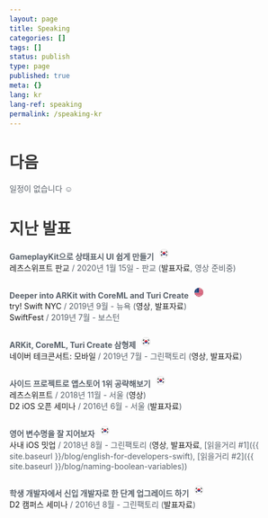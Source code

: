 ```yaml
---
layout: page
title: Speaking
categories: []
tags: []
status: publish
type: page
published: true
meta: {}
lang: kr
lang-ref: speaking
permalink: /speaking-kr
---
```

# 다음

일정이 없습니다 ☺️

# 지난 발표

<strong class="talk-title">GameplayKit으로 상태표시 UI 쉽게 만들기</strong>
<img style="margin-left: 6px; margin-bottom: 3px" src="/assets/language-icons/kr.png" width="16"/>
<br>
[레츠스위프트 판교](https://festa.io/events/803) / 2020년 1월 15일 - 판교 ([발표자료](https://www.slideshare.net/soojinro9/gameplaykit-ui), 영상 준비중)

<strong class="talk-title">Deeper into ARKit with CoreML and Turi Create</strong>
<img style="margin-left: 6px; margin-bottom: 3px" src="/assets/language-icons/us.png" width="16"/>
<br>
[try! Swift NYC](https://www.tryswift.co/events/2019/nyc/) / 2019년 9월 - 뉴욕 ([영상](https://www.youtube.com/watch?v=VBZve4cLH4E), [발표자료](https://www.slideshare.net/soojinro9/deeper-into-arkit-with-coreml-and-turi-create))
<br>
[SwiftFest](https://swiftfest.io) / 2019년 7월 - 보스턴

<strong class="talk-title">ARKit, CoreML, Turi Create 삼형제</strong>
<img style="margin-left: 6px; margin-bottom: 3px" src="/assets/language-icons/kr.png" width="16"/>
<br>
[네이버 테크콘서트: 모바일](http://techcon.naver.com) / 2019년 7월 - 그린팩토리 ([영상](https://tv.naver.com/v/9342810/list/486582), [발표자료](https://www.slideshare.net/NaverEngineering/techcon-2019-mobile-ios41arkit-coreml-turi-create))

<strong class="talk-title">사이드 프로젝트로 앱스토어 1위 공략해보기</strong>
<img style="margin-left: 6px; margin-bottom: 3px" src="/assets/language-icons/kr.png" width="16"/>
<br>
[레츠스위프트](http://letswift.kr/2018/) / 2018년 11월 - 서울 ([영상](https://www.youtube.com/watch?v=_2t24zQvRFs))
<br>
[D2 iOS 오픈 세미나](https://d2.naver.com/news/9814448) / 2016년 6월 - 서울 ([발표자료](https://www.slideshare.net/soojinro9/d2-63435589))

<strong class="talk-title">영어 변수명을 잘 지어보자</strong>
<img style="margin-left: 6px; margin-bottom: 3px" src="/assets/language-icons/kr.png" width="16"/>
<br>
[사내 iOS 밋업](https://recruit.webtoonscorp.com/webtoon/ko/job/list) / 2018년 8월 - 그린팩토리 ([영상](https://tv.naver.com/v/4980432), [발표자료](https://speakerdeck.com/nsoojin/gaebaljareul-wihan-yeongeo-munbeob), [읽을거리 #1]({{ site.baseurl }}/blog/english-for-developers-swift), [읽을거리 #2]({{ site.baseurl }}/blog/naming-boolean-variables))

<strong class="talk-title">학생 개발자에서 신입 개발자로 한 단계 업그레이드 하기</strong>
<img style="margin-left: 6px; margin-bottom: 3px" src="/assets/language-icons/kr.png" width="16"/>
<br>
[D2 캠퍼스 세미나](https://d2.naver.com/news/0344295) / 2016년 8월 - 그린팩토리 ([발표자료](https://www.slideshare.net/soojinro9/d2-65385330))

<style type="text/css">
  a { 
  	text-decoration: none;
  }
  a:hover { 
  	text-decoration: underline; 
  }
  p {
    color: #586069;
    overflow: hidden;
    margin-bottom: 26px;
  }
  h1 {
  	color: #353535;
  }
  h3 {
  	color: #353535;
  	font-size: 17px;
  	font-weight: bold;
  	margin-bottom: 0px;
  }
</style>